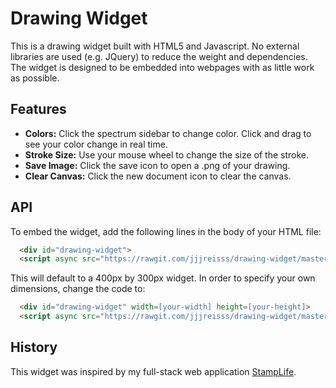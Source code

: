 # Drawing Widget

This is a drawing widget built with HTML5 and Javascript. No external libraries are used
(e.g. JQuery) to reduce the weight and dependencies. The widget is designed to be embedded
into webpages with as little work as possible.

## Features
 - **Colors:** Click the spectrum sidebar to change color. Click and drag to see your color change in real time.
 - **Stroke Size:** Use your mouse wheel to change the size of the stroke.
 - **Save Image:** Click the save icon to open a .png of your drawing.
 - **Clear Canvas:** Click the new document icon to clear the canvas.

## API

To embed the widget, add the following lines in the body of your HTML file:

```html
  <div id="drawing-widget">
  <script async src="https://rawgit.com/jjjreisss/drawing-widget/master/widget.js"></script>
```

This will default to a 400px by 300px widget. In order to specify your own dimensions, change the code to:

```html
  <div id="drawing-widget" width=[your-width] height=[your-height]>
  <script async src="https://rawgit.com/jjjreisss/drawing-widget/master/widget.js"></script>
```

## History

This widget was inspired by my full-stack web application [StampLife](http://github.com/jjjreisss/StampLife).
